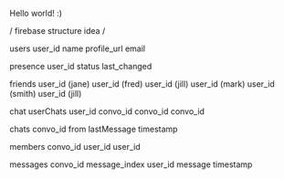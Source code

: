 Hello world! :)



/ firebase structure idea /

users
  user_id
    name
    profile_url
    email

presence
  user_id
    status
    last_changed

friends
  user_id (jane)
    user_id (fred)
    user_id (jill)
  user_id (mark)
    user_id (smith)
    user_id (jill)

chat
  userChats
    user_id
      convo_id
      convo_id
      convo_id

  chats
    convo_id
      from
      lastMessage
      timestamp

  members
    convo_id
      user_id
      user_id

  messages
    convo_id
      message_index
        user_id
        message
        timestamp
